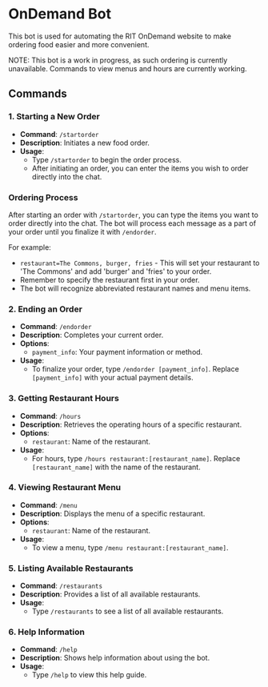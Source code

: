 # OnDemand Bot

This bot is used for automating the RIT OnDemand website to make ordering food easier and more convenient.

NOTE: This bot is a work in progress, as such ordering is currently unavailable.
      Commands to view menus and hours are currently working.

## Commands

### 1. Starting a New Order
- **Command**: `/startorder`
- **Description**: Initiates a new food order.
- **Usage**:
  - Type `/startorder` to begin the order process.
  - After initiating an order, you can enter the items you wish to order directly into the chat.

### Ordering Process
After starting an order with `/startorder`, you can type the items you want to order directly into the chat. The bot will process each message as a part of your order until you finalize it with `/endorder`.

For example:
- `restaurant=The Commons, burger, fries` - This will set your restaurant to 'The Commons' and add 'burger' and 'fries' to your order.
- Remember to specify the restaurant first in your order.
- The bot will recognize abbreviated restaurant names and menu items.

### 2. Ending an Order
- **Command**: `/endorder`
- **Description**: Completes your current order.
- **Options**:
  - `payment_info`: Your payment information or method.
- **Usage**:
  - To finalize your order, type `/endorder [payment_info]`. Replace `[payment_info]` with your actual payment details.

### 3. Getting Restaurant Hours
- **Command**: `/hours`
- **Description**: Retrieves the operating hours of a specific restaurant.
- **Options**:
  - `restaurant`: Name of the restaurant.
- **Usage**:
  - For hours, type `/hours restaurant:[restaurant_name]`. Replace `[restaurant_name]` with the name of the restaurant.

### 4. Viewing Restaurant Menu
- **Command**: `/menu`
- **Description**: Displays the menu of a specific restaurant.
- **Options**:
  - `restaurant`: Name of the restaurant.
- **Usage**:
  - To view a menu, type `/menu restaurant:[restaurant_name]`.

### 5. Listing Available Restaurants
- **Command**: `/restaurants`
- **Description**: Provides a list of all available restaurants.
- **Usage**:
  - Type `/restaurants` to see a list of all available restaurants.

### 6. Help Information
- **Command**: `/help`
- **Description**: Shows help information about using the bot.
- **Usage**:
  - Type `/help` to view this help guide.
